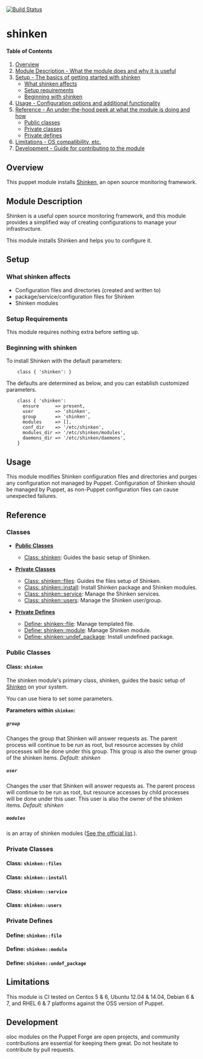[![Build Status](https://travis-ci.org/oloc/puppet-shinken.png)](https://travis-ci.org/oloc/puppet-shinken)
# shinken

#### Table of Contents

1. [Overview](#overview)
2. [Module Description - What the module does and why it is useful](#module-description)
3. [Setup - The basics of getting started with shinken](#setup)
    * [What shinken affects](#what-shinken-affects)
    * [Setup requirements](#setup-requirements)
    * [Beginning with shinken](#beginning-with-shinken)
4. [Usage - Configuration options and additional functionality](#usage)
5. [Reference - An under-the-hood peek at what the module is doing and how](#reference)
    * [Public classes](#public-classes)
    * [Private classes](#private-classes)
    * [Private defines](#private-defines)
5. [Limitations - OS compatibility, etc.](#limitations)
6. [Development - Guide for contributing to the module](#development)

## Overview

This puppet module installs [Shinken](http://http://www.shinken-monitoring.org/), an open source monitoring framework. 

## Module Description

Shinken is a useful open source monitoring framework, and this module provides a simplified way of creating configurations to manage your infrastructure.

This module installs Shinken and helps you to configure it.


## Setup

### What shinken affects

* Configuration files and directories (created and written to)
* package/service/configuration files for Shinken
* Shinken modules

### Setup Requirements

This module requires nothing extra before setting up.

### Beginning with shinken

To install Shinken with the default parameters:

~~~ puppet
    class { 'shinken': }
~~~

The defaults are determined as below, and you can establish customized parameters.

~~~ puppet
    class { 'shinken':
      ensure      => present,
      user        => 'shinken',
      group       => 'shinken',
      modules     => [],
      conf_dir    => '/etc/shinken',
      modules_dir => '/etc/shinken/modules',
      daemons_dir => '/etc/shinken/daemons',
    }
~~~

## Usage

This module modifies Shinken configuration files and directories and purges any configuration not managed by Puppet. Configuration of Shinken should be managed by Puppet, as non-Puppet configuration files can cause unexpected failures.

## Reference

### Classes

- [**Public Classes**](#public-classes)
    * [Class: shinken](#class-shinken): Guides the basic setup of Shinken.

- [**Private Classes**](#private-classes)
    * [Class: shinken::files](#private-files): Guides the files setup of Shinken.
    * [Class: shinken::install](#private-install): Install Shinken package and Shinken modules.
    * [Class: shinken::service](#private-service): Manage the Shinken services.
    * [Class: shinken::users](#private-users): Manage the Shinken user/group.

- [**Private Defines**](#private-defines)
    * [Define: shinken::file](#define-file): Manage templated file.
    * [Define: shinken::module](#define-module): Manage Shinken module.
    * [Define: shinken::undef_package](#define-undef_package): Install undefined package.

### Public Classes

#### Class: `shinken`
The shinken module's primary class, shinken, guides the basic setup of [Shinken](http://http://www.shinken-monitoring.org/) on your system.

You can use hiera to set some parameters.

**Parameters within `shinken`:**

##### `group`

Changes the group that Shinken will answer requests as. The parent process will continue to be run as root, but resource accesses by child processes will be done under this group. This group is also the owner group of the shinken items. _Default: shinken_

##### `user`

Changes the user that Shinken will answer requests as. The parent process will continue to be run as root, but resource accesses by child processes will be done under this user. This user is also the owner of the shinken items. _Default: shinken_

##### `modules`

is an array of shinken modules ([See the official list](http://www.shinken.io/browse/modules/updated).).

### Private Classes

#### Class: `shinken::files`
#### Class: `shinken::install`
#### Class: `shinken::service`
#### Class: `shinken::users`

### Private Defines

#### Define: `shinken::file`
#### Define: `shinken::module`
#### Define: `shinken::undef_package`

## Limitations

This module is CI tested on Centos 5 & 6, Ubuntu 12.04 & 14.04, Debian 6 & 7, and RHEL 6 & 7 platforms against the OSS version of Puppet.

## Development

oloc modules on the Puppet Forge are open projects, and community contributions are essential for keeping them great.
Do not hesitate to contribute by pull requests.




